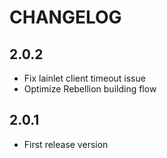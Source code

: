 # CHANGELOG
## 2.0.2
- Fix lainlet client timeout issue
- Optimize Rebellion building flow
## 2.0.1
- First release version
